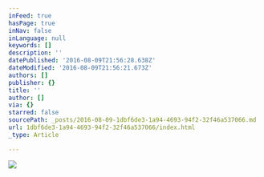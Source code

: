 ```yaml
---
inFeed: true
hasPage: true
inNav: false
inLanguage: null
keywords: []
description: ''
datePublished: '2016-08-09T21:56:28.638Z'
dateModified: '2016-08-09T21:56:21.673Z'
authors: []
publisher: {}
title: ''
author: []
via: {}
starred: false
sourcePath: _posts/2016-08-09-1dbf6de3-1a94-4693-94f2-32f46a537066.md
url: 1dbf6de3-1a94-4693-94f2-32f46a537066/index.html
_type: Article

---
```

![](https://the-grid-user-content.s3-us-west-2.amazonaws.com/9fbfb0a0-b241-4bd7-9f2a-0474ef3e74c9.png)